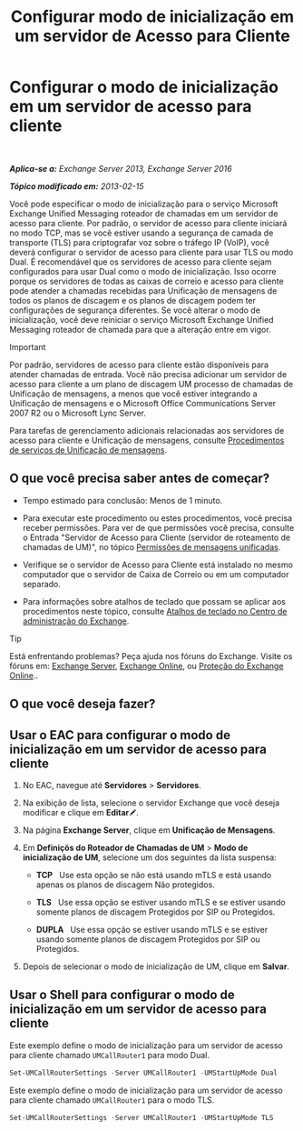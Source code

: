 ﻿---
title: 'Configurar modo de inicialização em um servidor de Acesso para Cliente'
TOCTitle: Configurar o modo de inicialização em um servidor de acesso para cliente
ms:assetid: 71cc9061-9e3c-4b4a-8dbe-f590ca5bcee8
ms:mtpsurl: https://technet.microsoft.com/pt-br/library/JJ673533(v=EXCHG.150)
ms:contentKeyID: 50556207
ms.date: 05/22/2018
mtps_version: v=EXCHG.150
ms.translationtype: MT
---

# Configurar o modo de inicialização em um servidor de acesso para cliente

 

_**Aplica-se a:** Exchange Server 2013, Exchange Server 2016_

_**Tópico modificado em:** 2013-02-15_

Você pode especificar o modo de inicialização para o serviço Microsoft Exchange Unified Messaging roteador de chamadas em um servidor de acesso para cliente. Por padrão, o servidor de acesso para cliente iniciará no modo TCP, mas se você estiver usando a segurança de camada de transporte (TLS) para criptografar voz sobre o tráfego IP (VoIP), você deverá configurar o servidor de acesso para cliente para usar TLS ou modo Dual. É recomendável que os servidores de acesso para cliente sejam configurados para usar Dual como o modo de inicialização. Isso ocorre porque os servidores de todas as caixas de correio e acesso para cliente pode atender a chamadas recebidas para Unificação de mensagens de todos os planos de discagem e os planos de discagem podem ter configurações de segurança diferentes. Se você alterar o modo de inicialização, você deve reiniciar o serviço Microsoft Exchange Unified Messaging roteador de chamada para que a alteração entre em vigor.


> [!IMPORTANT]
> Por padrão, servidores de acesso para cliente estão disponíveis para atender chamadas de entrada. Você não precisa adicionar um servidor de acesso para cliente a um plano de discagem UM processo de chamadas de Unificação de mensagens, a menos que você estiver integrando a Unificação de mensagens e o Microsoft Office Communications Server 2007 R2 ou o Microsoft Lync Server.



Para tarefas de gerenciamento adicionais relacionadas aos servidores de acesso para cliente e Unificação de mensagens, consulte [Procedimentos de serviços de Unificação de mensagens](um-services-procedures-exchange-2013-help.md).

## O que você precisa saber antes de começar?

  - Tempo estimado para conclusão: Menos de 1 minuto.

  - Para executar este procedimento ou estes procedimentos, você precisa receber permissões. Para ver de que permissões você precisa, consulte o Entrada "Servidor de Acesso para Cliente (servidor de roteamento de chamadas de UM)", no tópico [Permissões de mensagens unificadas](unified-messaging-permissions-exchange-2013-help.md).

  - Verifique se o servidor de Acesso para Cliente está instalado no mesmo computador que o servidor de Caixa de Correio ou em um computador separado.

  - Para informações sobre atalhos de teclado que possam se aplicar aos procedimentos neste tópico, consulte [Atalhos de teclado no Centro de administração do Exchange](keyboard-shortcuts-in-the-exchange-admin-center-exchange-online-protection-help.md).


> [!TIP]
> Está enfrentando problemas? Peça ajuda nos fóruns do Exchange. Visite os fóruns em: <A href="https://go.microsoft.com/fwlink/p/?linkid=60612">Exchange Server</A>, <A href="https://go.microsoft.com/fwlink/p/?linkid=267542">Exchange Online</A>, ou <A href="https://go.microsoft.com/fwlink/p/?linkid=285351">Proteção do Exchange Online</A>..



## O que você deseja fazer?

## Usar o EAC para configurar o modo de inicialização em um servidor de acesso para cliente

1.  No EAC, navegue até **Servidores** \> **Servidores**.

2.  Na exibição de lista, selecione o servidor Exchange que você deseja modificar e clique em **Editar**![Ícone de edição](images/JJ218640.6f53ccb2-1f13-4c02-bea0-30690e6ea71d(EXCHG.150).gif "Ícone de edição").

3.  Na página **Exchange Server**, clique em **Unificação de Mensagens**.

4.  Em **Definiçõs do Roteador de Chamadas de UM** \> **Modo de inicialização de UM**, selecione um dos seguintes da lista suspensa:
    
      - **TCP**   Use esta opção se não está usando mTLS e está usando apenas os planos de discagem Não protegidos.
    
      - **TLS**   Use essa opção se estiver usando mTLS e se estiver usando somente planos de discagem Protegidos por SIP ou Protegidos.
    
      - **DUPLA**   Use essa opção se estiver usando mTLS e se estiver usando somente planos de discagem Protegidos por SIP ou Protegidos.

5.  Depois de selecionar o modo de inicialização de UM, clique em **Salvar**.

## Usar o Shell para configurar o modo de inicialização em um servidor de acesso para cliente

Este exemplo define o modo de inicialização para um servidor de acesso para cliente chamado `UMCallRouter1` para modo Dual.

```powershell
Set-UMCallRouterSettings -Server UMCallRouter1 -UMStartUpMode Dual
```

Este exemplo define o modo de inicialização para um servidor de acesso para cliente chamado `UMCallRouter1` para o modo TLS.

```powershell
Set-UMCallRouterSettings -Server UMCallRouter1 -UMStartUpMode TLS
```

